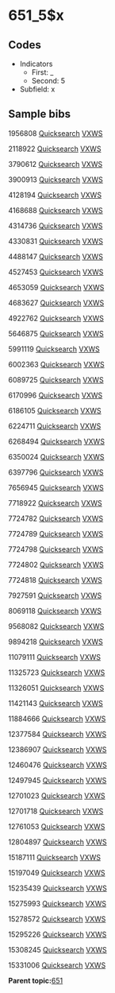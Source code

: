 # 651\_5$x

## Codes

-   Indicators
    -   First: \_
    -   Second: 5
-   Subfield: x

## Sample bibs

1956808 [Quicksearch](https://search.library.yale.edu/catalog/1956808) [VXWS](http://prodorbis.library.yale.edu:7014/vxws/GetHoldingsService?bibId=1956808)

2118922 [Quicksearch](https://search.library.yale.edu/catalog/2118922) [VXWS](http://prodorbis.library.yale.edu:7014/vxws/GetHoldingsService?bibId=2118922)

3790612 [Quicksearch](https://search.library.yale.edu/catalog/3790612) [VXWS](http://prodorbis.library.yale.edu:7014/vxws/GetHoldingsService?bibId=3790612)

3900913 [Quicksearch](https://search.library.yale.edu/catalog/3900913) [VXWS](http://prodorbis.library.yale.edu:7014/vxws/GetHoldingsService?bibId=3900913)

4128194 [Quicksearch](https://search.library.yale.edu/catalog/4128194) [VXWS](http://prodorbis.library.yale.edu:7014/vxws/GetHoldingsService?bibId=4128194)

4168688 [Quicksearch](https://search.library.yale.edu/catalog/4168688) [VXWS](http://prodorbis.library.yale.edu:7014/vxws/GetHoldingsService?bibId=4168688)

4314736 [Quicksearch](https://search.library.yale.edu/catalog/4314736) [VXWS](http://prodorbis.library.yale.edu:7014/vxws/GetHoldingsService?bibId=4314736)

4330831 [Quicksearch](https://search.library.yale.edu/catalog/4330831) [VXWS](http://prodorbis.library.yale.edu:7014/vxws/GetHoldingsService?bibId=4330831)

4488147 [Quicksearch](https://search.library.yale.edu/catalog/4488147) [VXWS](http://prodorbis.library.yale.edu:7014/vxws/GetHoldingsService?bibId=4488147)

4527453 [Quicksearch](https://search.library.yale.edu/catalog/4527453) [VXWS](http://prodorbis.library.yale.edu:7014/vxws/GetHoldingsService?bibId=4527453)

4653059 [Quicksearch](https://search.library.yale.edu/catalog/4653059) [VXWS](http://prodorbis.library.yale.edu:7014/vxws/GetHoldingsService?bibId=4653059)

4683627 [Quicksearch](https://search.library.yale.edu/catalog/4683627) [VXWS](http://prodorbis.library.yale.edu:7014/vxws/GetHoldingsService?bibId=4683627)

4922762 [Quicksearch](https://search.library.yale.edu/catalog/4922762) [VXWS](http://prodorbis.library.yale.edu:7014/vxws/GetHoldingsService?bibId=4922762)

5646875 [Quicksearch](https://search.library.yale.edu/catalog/5646875) [VXWS](http://prodorbis.library.yale.edu:7014/vxws/GetHoldingsService?bibId=5646875)

5991119 [Quicksearch](https://search.library.yale.edu/catalog/5991119) [VXWS](http://prodorbis.library.yale.edu:7014/vxws/GetHoldingsService?bibId=5991119)

6002363 [Quicksearch](https://search.library.yale.edu/catalog/6002363) [VXWS](http://prodorbis.library.yale.edu:7014/vxws/GetHoldingsService?bibId=6002363)

6089725 [Quicksearch](https://search.library.yale.edu/catalog/6089725) [VXWS](http://prodorbis.library.yale.edu:7014/vxws/GetHoldingsService?bibId=6089725)

6170996 [Quicksearch](https://search.library.yale.edu/catalog/6170996) [VXWS](http://prodorbis.library.yale.edu:7014/vxws/GetHoldingsService?bibId=6170996)

6186105 [Quicksearch](https://search.library.yale.edu/catalog/6186105) [VXWS](http://prodorbis.library.yale.edu:7014/vxws/GetHoldingsService?bibId=6186105)

6224711 [Quicksearch](https://search.library.yale.edu/catalog/6224711) [VXWS](http://prodorbis.library.yale.edu:7014/vxws/GetHoldingsService?bibId=6224711)

6268494 [Quicksearch](https://search.library.yale.edu/catalog/6268494) [VXWS](http://prodorbis.library.yale.edu:7014/vxws/GetHoldingsService?bibId=6268494)

6350024 [Quicksearch](https://search.library.yale.edu/catalog/6350024) [VXWS](http://prodorbis.library.yale.edu:7014/vxws/GetHoldingsService?bibId=6350024)

6397796 [Quicksearch](https://search.library.yale.edu/catalog/6397796) [VXWS](http://prodorbis.library.yale.edu:7014/vxws/GetHoldingsService?bibId=6397796)

7656945 [Quicksearch](https://search.library.yale.edu/catalog/7656945) [VXWS](http://prodorbis.library.yale.edu:7014/vxws/GetHoldingsService?bibId=7656945)

7718922 [Quicksearch](https://search.library.yale.edu/catalog/7718922) [VXWS](http://prodorbis.library.yale.edu:7014/vxws/GetHoldingsService?bibId=7718922)

7724782 [Quicksearch](https://search.library.yale.edu/catalog/7724782) [VXWS](http://prodorbis.library.yale.edu:7014/vxws/GetHoldingsService?bibId=7724782)

7724789 [Quicksearch](https://search.library.yale.edu/catalog/7724789) [VXWS](http://prodorbis.library.yale.edu:7014/vxws/GetHoldingsService?bibId=7724789)

7724798 [Quicksearch](https://search.library.yale.edu/catalog/7724798) [VXWS](http://prodorbis.library.yale.edu:7014/vxws/GetHoldingsService?bibId=7724798)

7724802 [Quicksearch](https://search.library.yale.edu/catalog/7724802) [VXWS](http://prodorbis.library.yale.edu:7014/vxws/GetHoldingsService?bibId=7724802)

7724818 [Quicksearch](https://search.library.yale.edu/catalog/7724818) [VXWS](http://prodorbis.library.yale.edu:7014/vxws/GetHoldingsService?bibId=7724818)

7927591 [Quicksearch](https://search.library.yale.edu/catalog/7927591) [VXWS](http://prodorbis.library.yale.edu:7014/vxws/GetHoldingsService?bibId=7927591)

8069118 [Quicksearch](https://search.library.yale.edu/catalog/8069118) [VXWS](http://prodorbis.library.yale.edu:7014/vxws/GetHoldingsService?bibId=8069118)

9568082 [Quicksearch](https://search.library.yale.edu/catalog/9568082) [VXWS](http://prodorbis.library.yale.edu:7014/vxws/GetHoldingsService?bibId=9568082)

9894218 [Quicksearch](https://search.library.yale.edu/catalog/9894218) [VXWS](http://prodorbis.library.yale.edu:7014/vxws/GetHoldingsService?bibId=9894218)

11079111 [Quicksearch](https://search.library.yale.edu/catalog/11079111) [VXWS](http://prodorbis.library.yale.edu:7014/vxws/GetHoldingsService?bibId=11079111)

11325723 [Quicksearch](https://search.library.yale.edu/catalog/11325723) [VXWS](http://prodorbis.library.yale.edu:7014/vxws/GetHoldingsService?bibId=11325723)

11326051 [Quicksearch](https://search.library.yale.edu/catalog/11326051) [VXWS](http://prodorbis.library.yale.edu:7014/vxws/GetHoldingsService?bibId=11326051)

11421143 [Quicksearch](https://search.library.yale.edu/catalog/11421143) [VXWS](http://prodorbis.library.yale.edu:7014/vxws/GetHoldingsService?bibId=11421143)

11884666 [Quicksearch](https://search.library.yale.edu/catalog/11884666) [VXWS](http://prodorbis.library.yale.edu:7014/vxws/GetHoldingsService?bibId=11884666)

12377584 [Quicksearch](https://search.library.yale.edu/catalog/12377584) [VXWS](http://prodorbis.library.yale.edu:7014/vxws/GetHoldingsService?bibId=12377584)

12386907 [Quicksearch](https://search.library.yale.edu/catalog/12386907) [VXWS](http://prodorbis.library.yale.edu:7014/vxws/GetHoldingsService?bibId=12386907)

12460476 [Quicksearch](https://search.library.yale.edu/catalog/12460476) [VXWS](http://prodorbis.library.yale.edu:7014/vxws/GetHoldingsService?bibId=12460476)

12497945 [Quicksearch](https://search.library.yale.edu/catalog/12497945) [VXWS](http://prodorbis.library.yale.edu:7014/vxws/GetHoldingsService?bibId=12497945)

12701023 [Quicksearch](https://search.library.yale.edu/catalog/12701023) [VXWS](http://prodorbis.library.yale.edu:7014/vxws/GetHoldingsService?bibId=12701023)

12701718 [Quicksearch](https://search.library.yale.edu/catalog/12701718) [VXWS](http://prodorbis.library.yale.edu:7014/vxws/GetHoldingsService?bibId=12701718)

12761053 [Quicksearch](https://search.library.yale.edu/catalog/12761053) [VXWS](http://prodorbis.library.yale.edu:7014/vxws/GetHoldingsService?bibId=12761053)

12804897 [Quicksearch](https://search.library.yale.edu/catalog/12804897) [VXWS](http://prodorbis.library.yale.edu:7014/vxws/GetHoldingsService?bibId=12804897)

15187111 [Quicksearch](https://search.library.yale.edu/catalog/15187111) [VXWS](http://prodorbis.library.yale.edu:7014/vxws/GetHoldingsService?bibId=15187111)

15197049 [Quicksearch](https://search.library.yale.edu/catalog/15197049) [VXWS](http://prodorbis.library.yale.edu:7014/vxws/GetHoldingsService?bibId=15197049)

15235439 [Quicksearch](https://search.library.yale.edu/catalog/15235439) [VXWS](http://prodorbis.library.yale.edu:7014/vxws/GetHoldingsService?bibId=15235439)

15275993 [Quicksearch](https://search.library.yale.edu/catalog/15275993) [VXWS](http://prodorbis.library.yale.edu:7014/vxws/GetHoldingsService?bibId=15275993)

15278572 [Quicksearch](https://search.library.yale.edu/catalog/15278572) [VXWS](http://prodorbis.library.yale.edu:7014/vxws/GetHoldingsService?bibId=15278572)

15295226 [Quicksearch](https://search.library.yale.edu/catalog/15295226) [VXWS](http://prodorbis.library.yale.edu:7014/vxws/GetHoldingsService?bibId=15295226)

15308245 [Quicksearch](https://search.library.yale.edu/catalog/15308245) [VXWS](http://prodorbis.library.yale.edu:7014/vxws/GetHoldingsService?bibId=15308245)

15331006 [Quicksearch](https://search.library.yale.edu/catalog/15331006) [VXWS](http://prodorbis.library.yale.edu:7014/vxws/GetHoldingsService?bibId=15331006)

**Parent topic:**[651](../../tags/651/651.md)

